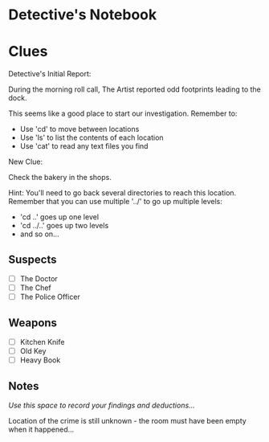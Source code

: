 # Detective's Notebook

# Clues

Detective's Initial Report:

During the morning roll call, The Artist reported odd footprints leading to the dock.

This seems like a good place to start our investigation. Remember to:
- Use 'cd' to move between locations
- Use 'ls' to list the contents of each location
- Use 'cat' to read any text files you find

New Clue:

Check the bakery in the shops.

Hint: You'll need to go back several directories to reach this location.
Remember that you can use multiple '../' to go up multiple levels:
- 'cd ..'    goes up one level
- 'cd ../..' goes up two levels
- and so on...




## Suspects
- [ ] The Doctor
- [ ] The Chef
- [ ] The Police Officer

## Weapons
- [ ] Kitchen Knife
- [ ] Old Key
- [ ] Heavy Book

## Notes
*Use this space to record your findings and deductions...*

Location of the crime is still unknown - the room must have been empty when it happened...
